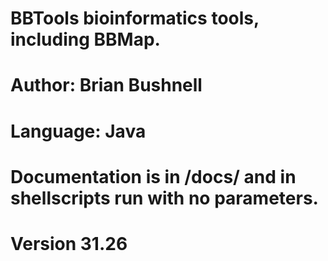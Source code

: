 # BBTools bioinformatics tools, including BBMap.
# Author: Brian Bushnell
# Language: Java
# Documentation is in /docs/ and in shellscripts run with no parameters.
# Version 31.26


